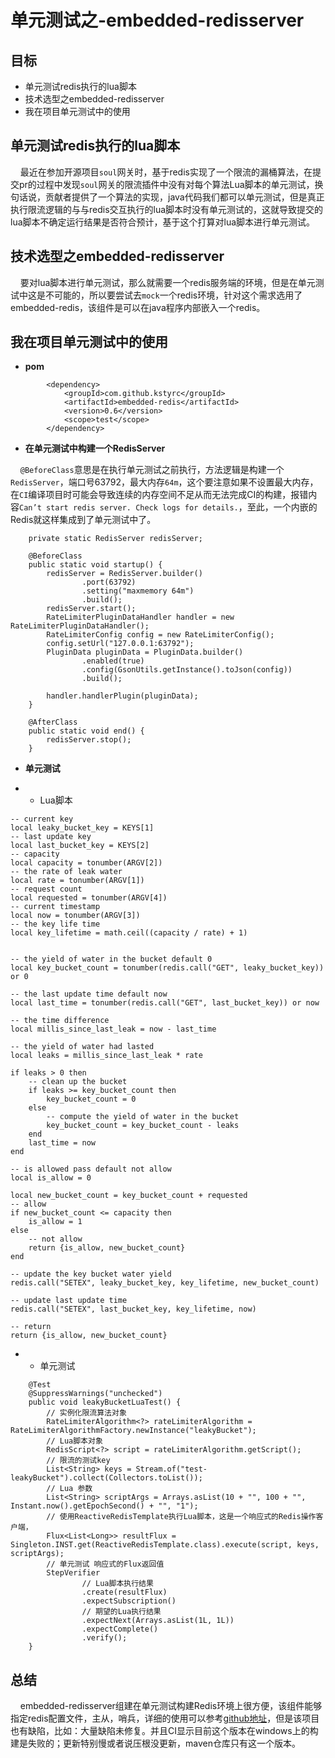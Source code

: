 # 单元测试之-embedded-redisserver <!-- {docsify-ignore-all} -->

## 目标 

- 单元测试redis执行的lua脚本
- 技术选型之embedded-redisserver
- 我在项目单元测试中的使用

## 单元测试redis执行的lua脚本

&nbsp; &nbsp; 最近在参加开源项目`soul`网关时，基于redis实现了一个限流的漏桶算法，在提交pr的过程中发现`soul`网关的限流插件中没有对每个算法Lua脚本的单元测试，换句话说，贡献者提供了一个算法的实现，java代码我们都可以单元测试，但是真正执行限流逻辑的与与redis交互执行的lua脚本时没有单元测试的，这就导致提交的lua脚本不确定运行结果是否符合预计，基于这个打算对lua脚本进行单元测试。

## 技术选型之embedded-redisserver

&nbsp; &nbsp; 要对lua脚本进行单元测试，那么就需要一个redis服务端的环境，但是在单元测试中这是不可能的，所以要尝试去`mock`一个redis环境，针对这个需求选用了embedded-redis，该组件是可以在java程序内部嵌入一个redis。

## 我在项目单元测试中的使用

- **pom**

```
        <dependency>
            <groupId>com.github.kstyrc</groupId>
            <artifactId>embedded-redis</artifactId>
            <version>0.6</version>
            <scope>test</scope>
        </dependency>
```

- **在单元测试中构建一个RedisServer**

&nbsp; &nbsp; `@BeforeClass`意思是在执行单元测试之前执行，方法逻辑是构建一个`RedisServer`，端口号63792，最大内存`64m`，这个要注意如果不设置最大内存，在`CI`编译项目时可能会导致连续的内存空间不足从而无法完成CI的构建，报错内容`Can’t start redis server. Check logs for details.`，至此，一个内嵌的Redis就这样集成到了单元测试中了。

```
    private static RedisServer redisServer;

    @BeforeClass
    public static void startup() {
        redisServer = RedisServer.builder()
                .port(63792)
                .setting("maxmemory 64m")
                .build();
        redisServer.start();
        RateLimiterPluginDataHandler handler = new RateLimiterPluginDataHandler();
        RateLimiterConfig config = new RateLimiterConfig();
        config.setUrl("127.0.0.1:63792");
        PluginData pluginData = PluginData.builder()
                .enabled(true)
                .config(GsonUtils.getInstance().toJson(config))
                .build();

        handler.handlerPlugin(pluginData);
    }

    @AfterClass
    public static void end() {
        redisServer.stop();
    }
```

- **单元测试**

- - Lua脚本

```
-- current key
local leaky_bucket_key = KEYS[1]
-- last update key
local last_bucket_key = KEYS[2]
-- capacity
local capacity = tonumber(ARGV[2])
-- the rate of leak water
local rate = tonumber(ARGV[1])
-- request count
local requested = tonumber(ARGV[4])
-- current timestamp
local now = tonumber(ARGV[3])
-- the key life time
local key_lifetime = math.ceil((capacity / rate) + 1)


-- the yield of water in the bucket default 0
local key_bucket_count = tonumber(redis.call("GET", leaky_bucket_key)) or 0

-- the last update time default now
local last_time = tonumber(redis.call("GET", last_bucket_key)) or now

-- the time difference
local millis_since_last_leak = now - last_time

-- the yield of water had lasted
local leaks = millis_since_last_leak * rate

if leaks > 0 then
    -- clean up the bucket
    if leaks >= key_bucket_count then
        key_bucket_count = 0
    else
        -- compute the yield of water in the bucket
        key_bucket_count = key_bucket_count - leaks
    end
    last_time = now
end

-- is allowed pass default not allow
local is_allow = 0

local new_bucket_count = key_bucket_count + requested
-- allow
if new_bucket_count <= capacity then
    is_allow = 1
else
    -- not allow
    return {is_allow, new_bucket_count}
end

-- update the key bucket water yield
redis.call("SETEX", leaky_bucket_key, key_lifetime, new_bucket_count)

-- update last update time
redis.call("SETEX", last_bucket_key, key_lifetime, now)

-- return
return {is_allow, new_bucket_count}
```

- - 单元测试

```
    @Test
    @SuppressWarnings("unchecked")
    public void leakyBucketLuaTest() {
        // 实例化限流算法对象
        RateLimiterAlgorithm<?> rateLimiterAlgorithm = RateLimiterAlgorithmFactory.newInstance("leakyBucket");
        // Lua脚本对象
        RedisScript<?> script = rateLimiterAlgorithm.getScript();
        // 限流的测试key
        List<String> keys = Stream.of("test-leakyBucket").collect(Collectors.toList());
        // Lua 参数
        List<String> scriptArgs = Arrays.asList(10 + "", 100 + "", Instant.now().getEpochSecond() + "", "1");
        // 使用ReactiveRedisTemplate执行Lua脚本，这是一个响应式的Redis操作客户端，
        Flux<List<Long>> resultFlux = Singleton.INST.get(ReactiveRedisTemplate.class).execute(script, keys, scriptArgs);
        // 单元测试 响应式的Flux返回值
        StepVerifier
                // Lua脚本执行结果
                .create(resultFlux)
                .expectSubscription()
                // 期望的Lua执行结果
                .expectNext(Arrays.asList(1L, 1L))
                .expectComplete()
                .verify();
    }
```

## 总结

&nbsp; &nbsp; embedded-redisserver组建在单元测试构建Redis环境上很方便，该组件能够指定redis配置文件，主从，哨兵，详细的使用可以参考[github地址](https://github.com/kstyrc/embedded-redis)，但是该项目也有缺陷，比如：大量缺陷未修复。并且CI显示目前这个版本在windows上的构建是失败的；更新特别慢或者说压根没更新，maven仓库只有这一个版本。